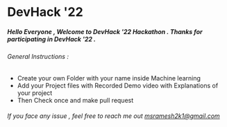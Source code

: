# DevHack '22

#####  Hello Everyone , Welcome to DevHack '22 Hackathon . Thanks for participating in DevHack '22 .

###### General Instructions : 
- Create your own Folder with your name inside Machine learning
- Add your Project files with Recorded Demo video with Explanations of your project
- Then Check once and make pull request
###### If you face any issue , feel free to reach me out msramesh2k1@gmail.com